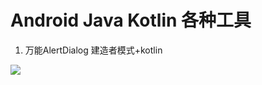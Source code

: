 # Android Java Kotlin 各种工具

 1. 万能AlertDialog 建造者模式+kotlin

[![](https://jitpack.io/v/zxyUncle/tools.svg)](https://jitpack.io/#zxyUncle/tools)
